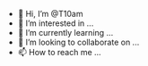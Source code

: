 - 👋 Hi, I’m @T10am
- 👀 I’m interested in ...
- 🌱 I’m currently learning ...
- 💞️ I’m looking to collaborate on ...
- 📫 How to reach me ... 

<!---
T10am/T10am is a ✨ special ✨ repository because its `README.md` (this file) appears on your GitHub profile.
You can click the Preview link to take a look at your changes.
--->
